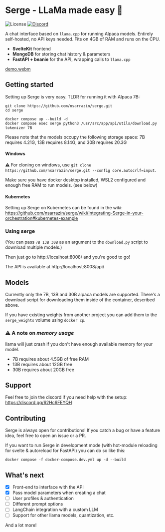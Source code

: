 # Serge - LLaMa made easy 🦙

![License](https://img.shields.io/github/license/nsarrazin/serge)
[![Discord](https://img.shields.io/discord/1088427963801948201?label=Discord)](https://discord.gg/62Hc6FEYQH)

A chat interface based on `llama.cpp` for running Alpaca models. Entirely self-hosted, no API keys needed. Fits on 4GB of RAM and runs on the CPU.

- **SvelteKit** frontend
- **MongoDB** for storing chat history & parameters
- **FastAPI + beanie** for the API, wrapping calls to `llama.cpp`

[demo.webm](https://user-images.githubusercontent.com/25119303/226897188-914a6662-8c26-472c-96bd-f51fc020abf6.webm)

## Getting started

Setting up Serge is very easy. TLDR for running it with Alpaca 7B:

```
git clone https://github.com/nsarrazin/serge.git
cd serge

docker compose up --build -d
docker compose exec serge python3 /usr/src/app/api/utils/download.py tokenizer 7B
```
Please note that the models occupy the following storage space: 7B requires 4.21G, 13B requires 8.14G, and 30B requires 20.3G

#### Windows

:warning: For cloning on windows, use `git clone https://github.com/nsarrazin/serge.git --config core.autocrlf=input`.

Make sure you have docker desktop installed, WSL2 configured and enough free RAM to run models. (see below)

#### Kubernetes

Setting up Serge on Kubernetes can be found in the wiki: https://github.com/nsarrazin/serge/wiki/Integrating-Serge-in-your-orchestration#kubernetes-example

### Using serge

(You can pass `7B 13B 30B` as an argument to the `download.py` script to download multiple models.)

Then just go to http://localhost:8008/ and you're good to go!

The API is available at http://localhost:8008/api/

## Models

Currently only the 7B, 13B and 30B alpaca models are supported. There's a download script for downloading them inside of the container, described above.

If you have existing weights from another project you can add them to the `serge_weights` volume using `docker cp`.

### :warning: A note on _memory usage_

llama will just crash if you don't have enough available memory for your model.

- 7B requires about 4.5GB of free RAM
- 13B requires about 12GB free
- 30B requires about 20GB free

## Support

Feel free to join the discord if you need help with the setup: https://discord.gg/62Hc6FEYQH

## Contributing

Serge is always open for contributions! If you catch a bug or have a feature idea, feel free to open an issue or a PR.

If you want to run Serge in development mode (with hot-module reloading for svelte & autoreload for FastAPI) you can do so like this:

```
docker compose -f docker-compose.dev.yml up -d --build
```

## What's next

- [x] Front-end to interface with the API
- [x] Pass model parameters when creating a chat
- [ ] User profiles & authentication
- [ ] Different prompt options
- [ ] LangChain integration with a custom LLM
- [ ] Support for other llama models, quantization, etc.

And a lot more!
